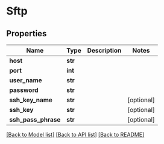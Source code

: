 # Sftp

## Properties
Name | Type | Description | Notes
------------ | ------------- | ------------- | -------------
**host** | **str** |  | 
**port** | **int** |  | 
**user_name** | **str** |  | 
**password** | **str** |  | 
**ssh_key_name** | **str** |  | [optional] 
**ssh_key** | **str** |  | [optional] 
**ssh_pass_phrase** | **str** |  | [optional] 

[[Back to Model list]](../README.md#documentation-for-models) [[Back to API list]](../README.md#documentation-for-api-endpoints) [[Back to README]](../README.md)

